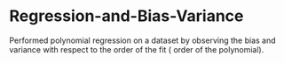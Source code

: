 # Regression-and-Bias-Variance
Performed polynomial regression on a dataset by observing the bias and variance with respect to the order of the fit ( order of the polynomial). 
